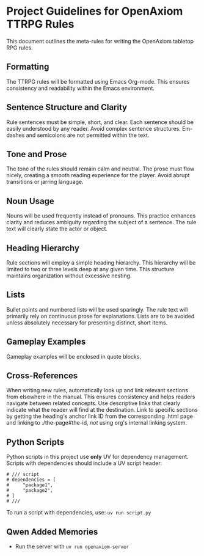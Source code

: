 # Project Guidelines for OpenAxiom TTRPG Rules

This document outlines the meta-rules for writing the OpenAxiom tabletop RPG rules.

## Formatting

The TTRPG rules will be formatted using Emacs Org-mode. This ensures consistency and readability within the Emacs environment.

## Sentence Structure and Clarity

Rule sentences must be simple, short, and clear. Each sentence should be easily understood by any reader. Avoid complex sentence structures. Em-dashes and semicolons are not permitted within the text.

## Tone and Prose

The tone of the rules should remain calm and neutral. The prose must flow nicely, creating a smooth reading experience for the player. Avoid abrupt transitions or jarring language.

## Noun Usage

Nouns will be used frequently instead of pronouns. This practice enhances clarity and reduces ambiguity regarding the subject of a sentence. The rule text will clearly state the actor or object.

## Heading Hierarchy

Rule sections will employ a simple heading hierarchy. This hierarchy will be limited to two or three levels deep at any given time. This structure maintains organization without excessive nesting.

## Lists

Bullet points and numbered lists will be used sparingly. The rule text will primarily rely on continuous prose for explanations. Lists are to be avoided unless absolutely necessary for presenting distinct, short items.

## Gameplay Examples

Gameplay examples will be enclosed in quote blocks.

## Cross-References

When writing new rules, automatically look up and link relevant sections from elsewhere in the manual. This ensures consistency and helps readers navigate between related concepts. Use descriptive links that clearly indicate what the reader will find at the destination. Link to specific sections by getting the heading's anchor link ID from the corresponding .html page and linking to ./the-page#the-id, *not* using org's internal linking system.

## Python Scripts

Python scripts in this project use **only** UV for dependency management. Scripts with dependencies should include a UV script header:
```
# /// script
# dependencies = [
#     "package1",
#     "package2",
# ]
# ///
```
To run a script with dependencies, use: `uv run script.py`

## Qwen Added Memories
- Run the server with `uv run openaxiom-server`
